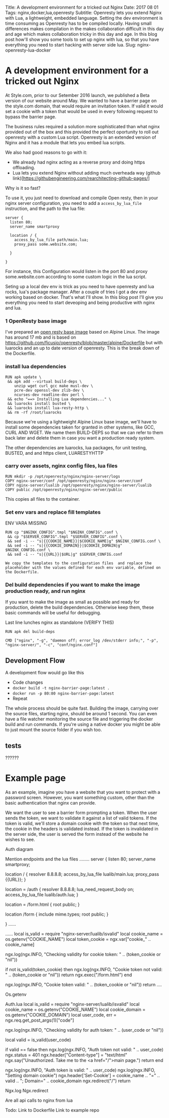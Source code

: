 Title: A development environment for a tricked out Nginx
Date: 2017 08 01
Tags: nginx,docker,lua,openresty
Subtitle: Openresty lets you extend Nginx with Lua, a lightweight, embedded language. Setting the dev environment is time consuming as Openresty has to be compiled locally. Having small differences  makes compilation  in the makes collaboration difficult in this day and age which makes collaboration tricky in this day and age. In this blog post how'll show you some tools to set up nginx with lua, so that you have everything you need to start hacking with server side lua.
Slug: nginx-openresty-lua-docker

# A development environment for a tricked out Nginx

At Style.com, prior to our Setember 2016 launch, we published a Beta version of our website around May. We wanted to have a barrier page on the style.com domain, that would require an invitation token. If valid it would set a cookie with a token that would be used in every following request to bypass the barrier page. 

The business rules required a solution more sophisticated than what nginx provided out of the box and this provided the perfect oportunity to roll out openresty with a custom Lua script. Openresty is an extended version of Nginx and it has a module that lets you embed lua scripts. 

We also had good reasons to go with it:
- We already had nginx acting as a reverse proxy and doing https offloading.
- Lua lets you extend Nginx without adding much overheada way  (github link)[https://githubengineering.com/rearchitecting-github-pages/]

Why is it so fast?


To use it, you just need to download and compile Open resty, then in your nginx server configuration, you need to add a `access_by_lua_file` instruction, and the path to the lua file:

```
server {
  listen 80;
  server_name smartproxy

  location / {
    access_by_lua_file path/main.lua;
    proxy_pass some.website.com;
    
  }

}
```

For instance, this Configuration would listen in the port 80 and proxy some.website.com according to some custom logic in the lua script.

Seting up a local dev env is trick as you need to have openresty and lua rocks, lua's package manager. After a couple of tries I got a dev env working based on docker. That's what I'll show. In this blog post I'll give you everything you need to start deveoping and being productive with nginx and lua.

### 1 OpenResty base image

I've prepared an [open resty base image](https://hub.docker.com/r/fjsousa/nginx-openresty/) based on Alpine Linux. The image has around 17 mb and is based on https://github.com/ficusio/openresty/blob/master/alpine/Dockerfile but with luarocks and an up to date version of openresty. This is the break down of the Dockerfile.

### install lua dependencies

``` Docker
RUN apk update \
 && apk add --virtual build-deps \
    unzip wget curl gcc make musl-dev \
    pcre-dev openssl-dev zlib-dev \
    ncurses-dev readline-dev perl \
 && echo "==> Installing Lua dependencies..." \
 && luarocks install busted \
 && luarocks install lua-resty-http \
 && rm -rf /root/luarocks
```

Because we're using a lightweight Alpine Linux base image, we'll have to install some dependencies taken for granted in other systems, like GCC, CURL AND WGET. We name them BUILD-DEPS so that we can refer to them back later and delete them in case you want a production ready system.

The other dependencies are luarocks, lua packages, for unit testing, BUSTED, and and https client, LUARESTYHTTP

### carry over assets, nginx config files, lua files

``` Nginx
RUN mkdir -p /opt/openresty/nginx/nginx-server/logs
COPY nginx-server/conf /opt/openresty/nginx/nginx-server/conf
COPY nginx-server/lualib /opt/openresty/nginx/nginx-server/lualib
COPY public /opt/openresty/nginx/nginx-server/public

```

This copies all files to the container.

### Set env vars and replace fill templates

ENV VARA MISSING

``` Nginx
RUN cp "$NGINX_CONFIG".tmpl "$NGINX_CONFIG".conf \
 && cp "$SERVER_CONFIG".tmpl "$SERVER_CONFIG".conf \
 && sed -i -- "s|{{COOKIE_NAME}}|$COOKIE_NAME|g" $NGINX_CONFIG.conf \
 && sed -i -- "s|{{COOKIE_DOMAIN}}|$COOKIE_DOMAIN|g" $NGINX_CONFIG.conf \
 && sed -i -- "s|{{URL}}|$URL|g" $SERVER_CONFIG.conf

We copy the templates to the configuration files  and replace the placeholder with the values defined for each env variable, defined on the Dockerfile. 
```
 
### Del build dependencies if you want to make the image production ready, and run nginx

If you want to make the image as small as possible and ready for production, delete the build dependencies. Otherwise keep them, these basic commands will be useful for debugging.

Last line lunches nginx as standalone (VERIFY THIS)

``` Nginx
RUN apk del build-deps

CMD ["nginx", "-g", "daemon off; error_log /dev/stderr info;", "-p", "nginx-server/", "-c", "conf/nginx.conf"]

```

## Development Flow
  A development flow would go like this
- Code changes
- `docker build -t nginx-barrier-page:latest .`
- `docker run -p 80:80 nginx-barrier-page:latest`
- Repeat

The whole process should be quite fast. Building the image, carrying over the source files, starting nginx, should be around 1 second. You can even have a file watcher monitoring the source file and triggering the docker build and run commands. If you're using a native docker you might be able to just mount the source folder if you wish too.

## tests
??????

# Example page

As an example, imagine you have a website that you want to protect with a password screen. However, you want something custom, other than the basic authentication that nginx can provide.

We want the user to see a barrier form prompting a token. When the user sends the token, we want to validate it against a list of valid tokens. If the token is valid, we'll store a domain cookie with the token so that next time, the cookie in the headers is validated instead. If the token is invalidated in the server side, the user is served the form instead of the website he wishes to see.

Auth diagram

Mention endpoints and the lua files
........
server {
  listen 80;
  server_name smartproxy;

  location / {
    resolver 8.8.8.8;
    access_by_lua_file lualib/main.lua;
    proxy_pass {{URL}};
  }

  location = /auth {
    resolver 8.8.8.8;
    lua_need_request_body on;
    access_by_lua_file lualib/auth.lua;
  }

  location = /form.html {
    root public;
  }

  location /form {
    include mime.types;
    root public;
  }

}
......


......
local is_valid = require "nginx-server/lualib/isvalid"
local cookie_name = os.getenv("COOKIE_NAME")
local token_cookie = ngx.var["cookie_" .. cookie_name]

ngx.log(ngx.INFO, "Checking validity for cookie token: " .. (token_cookie or "nil"))

if not is_valid(token_cookie) then
  ngx.log(ngx.INFO, "Cookie token not valid: " .. (token_cookie or "nil"))
  return ngx.exec("/form.html")
end

ngx.log(ngx.INFO, "Cookie token valid: " .. (token_cookie or "nil"))
return
....

Os.getenv

Auth.lua
local is_valid = require "nginx-server/lualib/isvalid"
local cookie_name = os.getenv("COOKIE_NAME")
local cookie_domain = os.getenv("COOKIE_DOMAIN")
local user_code, err = ngx.req.get_post_args(1)["code"]

ngx.log(ngx.INFO, "Checking validity for auth token: " .. (user_code or "nil"))

local valid = is_valid(user_code)

if valid == false then
  ngx.log(ngx.INFO, "Auth token not valid: " .. user_code)
  ngx.status = 401
  ngx.header["Content-type"] = "text/html"
  ngx.say("Unauthorized. Take me to the <a href=\"/\">main page.</a>")
  return
end

ngx.log(ngx.INFO, "Auth token is valid: " .. user_code)
ngx.log(ngx.INFO, "Setting domain cookie")
ngx.header['Set-Cookie'] = cookie_name .. "=" .. valid .. "; Domain=" .. cookie_domain
ngx.redirect("/")
return

Ngx.log
Ngx.redirect

Are all api calls to nginx from lua


Todo:
Link to Dockerfile
Link to example repo








